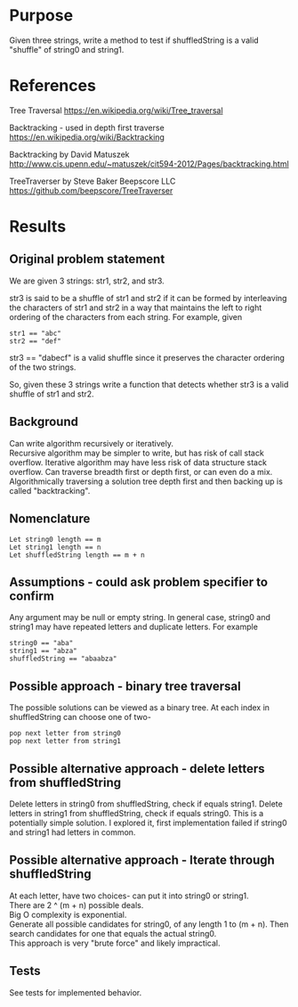 # Purpose
Given three strings, write a method to test if shuffledString is a valid "shuffle" of string0 and string1.

# References
Tree Traversal
<https://en.wikipedia.org/wiki/Tree_traversal>

Backtracking - used in depth first traverse
<https://en.wikipedia.org/wiki/Backtracking>

Backtracking by David Matuszek
<http://www.cis.upenn.edu/~matuszek/cit594-2012/Pages/backtracking.html>

TreeTraverser by Steve Baker Beepscore LLC
<https://github.com/beepscore/TreeTraverser>

# Results

## Original problem statement
We are given 3 strings: str1, str2, and str3.  

str3 is said to be a shuffle of str1 and str2 if it can be formed by interleaving 
the characters of str1 and str2 in a way that maintains the left to right ordering 
of the characters from each string.
For example, given  

    str1 == "abc"
    str2 == "def"

str3 == "dabecf" is a valid shuffle since it preserves the character ordering of the two strings.

So, given these 3 strings write a function that detects whether str3 is a valid shuffle of str1 and str2.

## Background
Can write algorithm recursively or iteratively.  
Recursive algorithm may be simpler to write, but has risk of call stack overflow.
Iterative algorithm may have less risk of data structure stack overflow.
Can traverse breadth first or depth first, or can even do a mix.
Algorithmically traversing a solution tree depth first and then backing up is called "backtracking".

## Nomenclature
    Let string0 length == m
    Let string1 length == n
    Let shuffledString length == m + n

## Assumptions - could ask problem specifier to confirm
Any argument may be null or empty string.
In general case, string0 and string1 may have repeated letters and duplicate letters.
For example

    string0 == "aba"
    string1 == "abza"
    shuffledString == "abaabza"

## Possible approach - binary tree traversal
The possible solutions can be viewed as a binary tree.
At each index in shuffledString can choose one of two-

    pop next letter from string0
    pop next letter from string1

## Possible alternative approach - delete letters from shuffledString
Delete letters in string0 from shuffledString, check if equals string1.
Delete letters in string1 from shuffledString, check if equals string0.
This is a potentially simple solution.
I explored it, first implementation failed if string0 and string1 had letters in common.

## Possible alternative approach - Iterate through shuffledString
At each letter, have two choices- can put it into string0 or string1.  
There are 2 ^ (m + n) possible deals.  
Big O complexity is exponential.  
Generate all possible candidates for string0, of any length 1 to (m + n).
Then search candidates for one that equals the actual string0.  
This approach is very "brute force" and likely impractical.

## Tests
See tests for implemented behavior.
